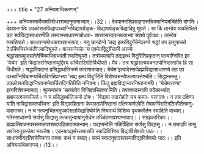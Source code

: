 +++
title = "27 अनियमाधिकरणम्"

+++
अनियमस्सर्वेषामविरोधश्शब्दानुमानाभ्याम्।।32।। देवयानगतिप्रसङ्गात्तन्नियमानियमचिंतेति संगतिः। देवयानगतिः उपकोसलविद्यापञ्चाग्निविद्यापर्यङ्क- विद्यापर्यङ्कविद्यादिषु श्रूयते। सा किं तास्वेव व्यवतिष्ठिते उत सर्वविद्यासाधारणीति तस्यास्साधारण्यबोधक- शास्रासत्त्वतत्सत्वाभ्यां संशये पूर्वःपक्षः। तास्वेव व्यवतिष्ठते। साधारण्यबोधकशास्राभावात्। ननु छान्दोग्ये 'तद्य इत्थंविदुर्येचेमेऽरण्ये श्रद्धां तप इत्युपासते तेऽर्चिषभिसंभवंती'त्यादिश्रूयते। वाजसनेयके 'य एवमेतद्विदुर्येचामी अरण्ये श्रद्धांसत्यमुपासतेतेर्चिषमभिसंभवंती'त्यादिश्रूयते। तत्रोभयत्रापि तद्यइत्थं विदुरितिप्रकृतान् पञ्चाग्निविद इव 'येचेम' इति विद्यांतरनिष्ठानप्युद्दिश्य अर्चिरादिगतिर्विधीयते। मैवं। तत्र श्रद्धासत्यवचनतपोनिष्ठानामेव हि सा विधीयते। श्रद्धादिपदानां प्रसिद्धार्थातिक्रमे कारणाभावात्। येचेम'इत्यादेस्सर्वब्रह्मविद्यासाधारण्ये तत एव पञ्चाग्निविदामप्यर्चिरादिगतिप्राप्त्या 'तद्य इत्थं विदु'रिति विशेषवचनवैफल्यापत्तेश्चेति। सिद्धान्तस्तु। उपकोसलविद्यानिष्ठानामेवार्चिरादिगतिरिति ननियमः। किंतु ब्रह्मविद्यान्तरनिष्ठानामपि। 'येचेमऽरण्य' इत्यविशेषाम्नानात्। श्रुत्यन्तरंच 'सत्यंत्वेव विजिज्ञासितव्य'मिति। तपश्शब्दस्यापि तदैकार्थ्यात् ब्रह्मपरत्वमवसीयते। न च प्रसिद्धार्थातिक्रमो दोषः। 'विद्यया तदारोहति यत्र कामा- परागताः। न तत्र दक्षिणा यांति नाविद्वांसस्तपस्विन' इति विद्यारहितानां केवलतपोनिष्ठानां दक्षिणमार्गएवेति तेषामर्चिरादिगतिकीर्तनमनु- वादमात्रम्। न च गत्यनुचिंतनमुपकोसलविद्यादिष्वेवेति नियमार्थं विशिष्य पृथक्कीर्तन स्यादिति वाच्यम्। गतेस्साधारण्ये सर्वासु विद्यासु तत्क्रतुन्यायानुरोधेन तच्चिंतनावश्यम्भावात्।। संग्रहकारिकाः।। ब्रह्मप्रतिपादनपरसत्यतपश्शब्दघटितवाक्याभ्याम्। यद्यप्यन्वेति गतिर्विहिता सर्वासु विद्यासु।। न तथाऽपि तासु सर्वास्वनुसन्धेया भवत्येषा। एकम्याव्द्यर्थस्तथासति स्यादिविशिष्य विद्याविशेषयोः पाठ-।। साधारणीगहतिश्चेच्चिन्ता तस्याः कथं न स्यात्। कामं स्यादनुवादस्तस्याविद्याविशेषयोः पाठः।। इति अनियमाधिकरणम्।।13।।